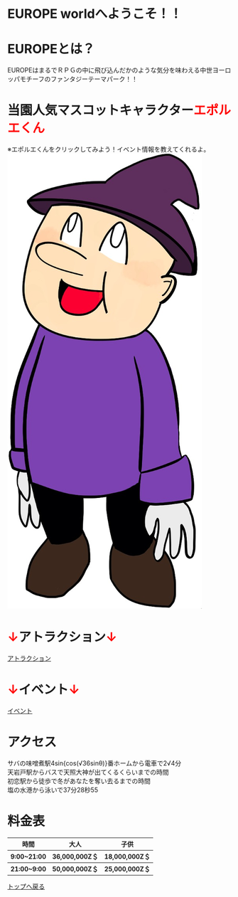 # EUROPE worldへようこそ！！

# EUROPEとは？
EUROPEはまるでＲＰＧの中に飛び込んだかのような気分を味わえる中世ヨーロッパモチーフのファンタジーテーマパーク！！

# 当園人気マスコットキャラクター<font color="Red">エポルエくん</font>
※エポルエくんをクリックしてみよう！イベント情報を教えてくれるよ。
[![エポルエくん](eporu.jpg)](https://takajo-soft03.github.io/EUROPE/event)

# <font color="Red">↓</font>アトラクション<font color="Red">↓</font>
[アトラクション](https://takajo-soft03.github.io/EUROPE/attraction)

# <font color="Red">↓</font>イベント<font color="Red">↓</font>
[イベント](https://takajo-soft03.github.io/EUROPE/event)


# アクセス
サバの味噌煮駅4sin{cos(√36sinθ)}番ホームから電車で2√4分<br>
天岩戸駅からバスで天照大神が出てくるくらいまでの時間<br>
初恋駅から徒歩で冬があなたを奪い去るまでの時間<br>
塩の水港から泳いで37分28秒55<br>

# 料金表
<table>
  <thead>
    <tr>
      <th>時間</th>
      <th>大人</th>
      <th>子供</th>
    </tr>
  </thead>
  <tbody>
    <tr>
      <th>9:00~21:00</th>
      <th>36,000,000Z＄</th>
      <th>18,000,000Z＄</th>
    </tr>
  </tbody>
  <tbody>
    <tr>
      <th>21:00~9:00</th>
      <th>50,000,000Z＄</th>
      <th>25,000,000Z＄</th>
    </tr>
  </tbody>
</table>

[トップへ戻る](https://takajo-soft03.github.io/EUROPE/)
